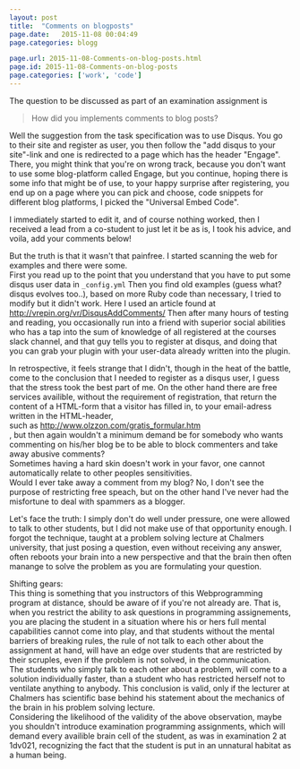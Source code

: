 ```yaml
---
layout: post
title:  "Comments on blogposts"
page.date:   2015-11-08 00:04:49
page.categories: blogg

page.url: 2015-11-08-Comments-on-blog-posts.html
page.id: 2015-11-08-Comments-on-blog-posts
page.categories: ['work', 'code']
---
```

The question to be discussed as part of an examination assignment is

>How did you implements comments to blog posts?

Well the suggestion from the task specification was to use Disqus.
You go to their site and register as user, you then follow the "add disqus to your site"-link
and one is redirected to a page which has the header "Engage". There, you might think that you're
on wrong track, because you don't want to use some blog-platform called Engage, but you continue, hoping
there is some info that might be of use, to your happy surprise after registering, you end up on a page
 where you can pick and choose, code snippets for different blog platforms, I picked the "Universal Embed Code".
 
 I immediately started to edit it, and of course nothing worked, then I received a lead from a co-student to
 just let it be as is, I took his advice, and voila, add your comments below!
 
 But the truth is that it wasn't that painfree. I started scanning the web for examples and there were some.<br>
 First you read up to the point that you understand that you have to put some disqus user data in 
 <code>_config.yml</code> Then you find old examples (guess what? disqus evolves too..),
  based on more Ruby code than necessary, I tried to modify but it didn't work. Here I used an article found at
  http://vrepin.org/vr/DisqusAddComments/
  Then after many hours of testing and reading, you occasionally run into a friend with
  superior social abilities who has a tap into the sum of knowledge of all registered
  at the courses slack channel, and that guy tells you to register at disqus, and doing that you can grab
  your plugin with your user-data already written into the plugin.
  
  In retrospective, it feels strange that I didn't, though in the heat of the battle, come to the conclusion
  that I needed to register as a disqus user, I guess that the stress took the best part of me. 
  On the other hand there are free services availible, without the requirement of registration, 
  that return the content of a HTML-form that a visitor has filled in, to your email-adress written in the HTML-header, <br>
  such as http://www.olzzon.com/gratis_formular.htm <br>,
   but then again wouldn't a minimum demand be for somebody who wants commenting on his/her blog be to be able to
  block commenters and take away abusive comments?<br>
  Sometimes having a hard skin doesn't work in your favor, one cannot
  automatically relate to other peoples sensitivities.<br>
  Would I ever take away a comment from my blog? No, I don't see the purpose of
  restricting free speach, but on the other hand I've never had the misfortune to deal with spammers as a blogger.<br>
  
  Let's face the truth: I simply don't do well under pressure, one were allowed to talk to other students, but I did not make use of
  that opportunity enough. I forgot the technique, taught at a problem solving lecture at Chalmers university,
  that just posing a question, even without receiving any answer,
  often reboots your brain into a new perspective and that the brain then often manange to solve the problem
  as you are formulating your question. <br>
  
  Shifting gears:<br>
  This thing is something that you instructors of this  Webprogramming program at distance,
  should be aware of if you're not already are.
  That is, when you restrict the ability to ask questions in programming assignements,
  you are placing the student in a situation where his or hers full mental capabilities cannot come into play,
  and that students without the mental barriers of breaking rules, the rule of not talk to each other
  about the assignment at hand, will have an edge over students that are restricted by their scruples,
  even if the problem is not solved, in the communication.<br>
  The students who simply talk to each other about a problem, will come to a solution individually faster, than
  a student who has restricted herself not to ventilate anything to anybody.
  This conclusion is valid, only if the lecturer at Chalmers has scientific base behind his statement about
  the mechanics of the brain in his problem solving lecture.<br>
  Considering the likelihood of the validity of the above observation,
  maybe you shouldn't introduce examination programming assignments, which will demand every availible brain cell
  of the student, as was in examination 2 at 1dv021, 
  recognizing the fact that the student is put in an unnatural habitat as a human being.
  
 